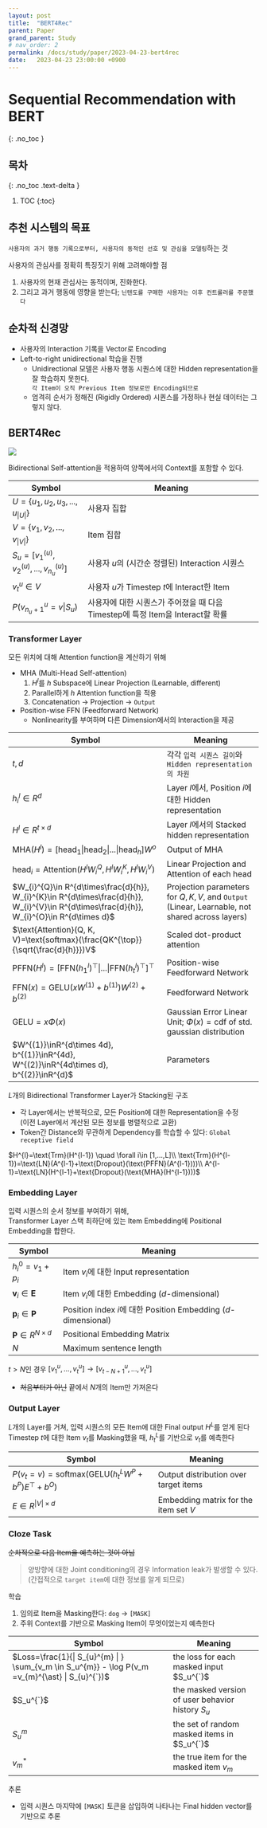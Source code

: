 ```yaml
---
layout: post
title:  "BERT4Rec"
parent: Paper
grand_parent: Study
# nav_order: 2
permalink: /docs/study/paper/2023-04-23-bert4rec
date:   2023-04-23 23:00:00 +0900
---
```

# Sequential Recommendation with BERT
{: .no_toc }

## 목차
{: .no_toc .text-delta }

1. TOC
{:toc}

## 추천 시스템의 목표
`사용자의 과거 행동 기록으로부터, 사용자의 동적인 선호 및 관심을 모델링`하는 것

사용자의 관심사를 정확히 특징짓기 위해 고려해야할 점
1. 사용자의 현재 관심사는 동적이며, 진화한다.
2. 그리고 과거 행동에 영향을 받는다; `닌텐도를 구매한 사용자는 이후 컨트롤러를 주문했다`

## 순차적 신경망
- 사용자의 Interaction 기록을 Vector로 Encoding
- Left-to-right unidirectional 학습을 진행
    - Unidirectional 모델은 사용자 행동 시퀀스에 대한 Hidden representation을 잘 학습하지 못한다.  
    `각 Item이 오직 Previous Item 정보로만 Encoding되므로`
    - 엄격히 순서가 정해진 (Rigidly Ordered) 시퀀스를 가정하나 현실 데이터는 그렇지 않다.

## BERT4Rec

![](https://recbole.io/docs/_images/bert4rec.png)

Bidirectional Self-attention을 적용하여 양쪽에서의 Context를 포함할 수 있다.

|Symbol|Meaning|
|---|---|
|$U=\{u_{1}, u_{2}, u_{3}, ... , u_{\|U\|}\}$|사용자 집합|
|$V=\{v_{1}, v_{2}, ..., v_{\|V\|}\}$|Item 집합|
|$S_{u}=[v_{1}^{(u)}, v_{2}^{(u)}, ..., v_{n_{u}}^{(u)}]$|사용자 $u$의 (시간순 정렬된) Interaction 시퀀스|
|$v_{t}^{u}\in V$|사용자 $u$가 Timestep $t$에 Interact한 Item|
|$P(v_{n_{u}+1}^{u}=v\|S_{u})$|사용자에 대한 시퀀스가 주어졌을 때 다음 Timestep에 특정 Item을 Interact할 확률|



### Transformer Layer
모든 위치에 대해 Attention function을 계산하기 위해
- MHA (Multi-Head Self-attention)
    1. $H^{l}$를 $h$ Subspace에 Linear Projection (Learnable, different)
    2. Parallel하게 $h$ Attention function을 적용
    3. Concatenation $\rightarrow$ Projection $\rightarrow$ `Output`
- Position-wise FFN (Feedforward Network)
    - Nonlinearity를 부여하며 다른 Dimension에서의 Interaction을 제공

|Symbol|Meaning|
|---|---|
|$t, d$|각각 `입력 시퀀스 길이`와 `Hidden representation의 차원`|
|$h_{i}^{l}\in R^{d}$|Layer $l$에서, Position $i$에 대한 Hidden representation|
|$H^{l}\in R^{t\times d}$|Layer $l$에서의 Stacked hidden representation|
|$\text{MHA} (H^{l})=[ \text{head}_{1} \| \text{head}_{2} \| ... \| \text{head}_{h}] W^{o}$|Output of MHA|
|$\text{head}_{i}=\text{Attention} (H^{l} W_{i}^{Q}, H^{l} W_{i}^{K}, H^{l} W_{i}^{V})$|Linear Projection and Attention of each head|
|$W_{i}^{Q}\in R^{d\times\frac{d}{h}}, W_{i}^{K}\in R^{d\times\frac{d}{h}}, W_{i}^{V}\in R^{d\times\frac{d}{h}}, W_{i}^{O}\in R^{d\times d}$|Projection parameters for $Q, K, V$, and `Output` (Linear, Learnable, not shared across layers)|
|$\text{Attention}(Q, K, V)=\text{softmax}(\frac{QK^{\top}}{\sqrt{\frac{d}{h}}})V$|Scaled dot-product attention|
|$\text{PFFN}(H^{l})=[\text{FFN}(h_{1}^{l})^{\top}\|...\|\text{FFN}(h_{t}^{l})^{\top}]^{\top}$|Position-wise Feedforward Network|
|$\text{FFN}(x)=\text{GELU}(xW^{(1)}+b^{(1)})W^{(2)}+b^{(2)}$|Feedforward Network|
|$\text{GELU}=x\Phi(x)$|Gaussian Error Linear Unit; $\Phi(x)=\text{cdf of std. gaussian distribution}$|
|$W^{(1)}\inR^{d\times 4d}, b^{(1)}\inR^{4d}, W^{(2)}\inR^{4d\times d}, b^{(2)}\inR^{d}$|Parameters|

$L$개의 Bidirectional Transformer Layer가 Stacking된 구조
- 각 Layer에서는 반복적으로, 모든 Position에 대한 Representation을 수정  
(이전 Layer에서 계산된 모든 정보를 병렬적으로 교환)
- Token간 Distance와 무관하게 Dependency를 학습할 수 있다: `Global receptive field`

$H^{l}=\text{Trm}(H^{l-1}) \quad \forall i\in [1,...,L]\\ \text{Trm}(H^{l-1})=\text{LN}(A^{l-1}+\text{Dropout}(\text{PFFN}(A^{l-1})))\\ A^{l-1}=\text{LN}(H^{l-1}+\text{Dropout}(\text{MHA}(H^{l-1})))$

### Embedding Layer
입력 시퀀스의 순서 정보를 부여하기 위해,  
Transformer Layer 스택 최하단에 있는 Item Embedding에 Positional Embedding을 합한다.

|Symbol|Meaning|
|---|---|
|$h_{i}^{0}=v_{1}+p_{i}$|Item $v_i$에 대한 Input representation|
|$\textbf{v}_i\in \textbf{E}$|Item $v_i$에 대한 Embedding ($d$-dimensional)|
|$\textbf{p}_i\in \textbf{P}$|Position index $i$에 대한 Position Embedding ($d$-dimensional)|
|$\textbf{P}\in R^{N\times d}$|Positional Embedding Matrix|
|$N$|Maximum sentence length|

$t>N$인 경우 $[v_1^{u}, ..., v_t^{u}]\rightarrow [v_{t-N+1}^{u},...,v_{t}^{u}]$
- ~~처음부터가 아닌~~ 끝에서 $N$개의 Item만 가져온다

### Output Layer
$L$개의 Layer를 거쳐, 입력 시퀀스의 모든 Item에 대한 Final output $H^{L}$를 얻게 된다  
Timestep $t$에 대한 Item $v_t$를 Masking했을 때, $h_t^{L}$를 기반으로 $v_t$를 예측한다

|Symbol|Meaning|
|---|---|
|$P(v_t=v)=\text{softmax}(\text{GELU}(h_t^{L}W^{P}+b^{P})E^{\top}+b^{O})$|Output distribution over target items|
|$E\in R^{\|V\|\times d}$|Embedding matrix for the item set $V$|

### Cloze Task
~~순차적으로 다음 Item을 예측하는 것이 아님~~

> 양방향에 대한 Joint conditioning의 경우 Information leak가 발생할 수 있다.  
(간접적으로 `target item`에 대한 정보를 알게 되므로)  

학습
1. 임의로 Item을 Masking한다: `dog` $\rightarrow$ `[MASK]`
2. 주위 Context를 기반으로 Masking Item이 무엇이었는지 예측한다

|Symbol|Meaning|
|---|---|
|$Loss=\frac{1}{\| S_{u}^{m} \| } \sum_{v_m \in S_u^{m}} - \log P(v_m =v_{m}^{\ast} \| S_{u}^{`})$|the loss for each masked input $S_u^{`}$|
|$S_u^{`}$|the masked version of user behavior history $S_u$|
|$S_u^{m}$|the set of random masked items in $S_u^{`}$|
|$v_m^{\ast}$|the true item for the masked item $v_m$|


추론
- 입력 시퀀스 마지막에 `[MASK]` 토큰을 삽입하여 나타나는 Final hidden vector를 기반으로 추론



